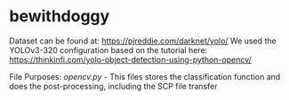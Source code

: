 # bewithdoggy

Dataset can be found at: https://pjreddie.com/darknet/yolo/
We used the YOLOv3-320 configuration based on the tutorial here: https://thinkinfi.com/yolo-object-detection-using-python-opencv/

File Purposes:
*opencv.py* - This files stores the classification function and does the post-processing, including the SCP file transfer

